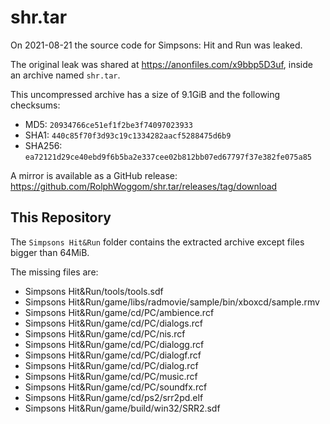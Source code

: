 # shr.tar

On 2021-08-21 the source code for Simpsons: Hit and Run was leaked.

The original leak was shared at https://anonfiles.com/x9bbp5D3uf, inside an archive named `shr.tar`.

This uncompressed archive has a size of 9.1GiB and the following checksums:

- MD5: `20934766ce51ef1f2be3f74097023933`
- SHA1: `440c85f70f3d93c19c1334282aacf5288475d6b9`
- SHA256: `ea72121d29ce40ebd9f6b5ba2e337cee02b812bb07ed67797f37e382fe075a85`

A mirror is available as a GitHub release: https://github.com/RolphWoggom/shr.tar/releases/tag/download

## This Repository

The `Simpsons Hit&Run` folder contains the extracted archive except files bigger than 64MiB.

The missing files are:

- Simpsons Hit&Run/tools/tools.sdf
- Simpsons Hit&Run/game/libs/radmovie/sample/bin/xboxcd/sample.rmv
- Simpsons Hit&Run/game/cd/PC/ambience.rcf
- Simpsons Hit&Run/game/cd/PC/dialogs.rcf
- Simpsons Hit&Run/game/cd/PC/nis.rcf
- Simpsons Hit&Run/game/cd/PC/dialogg.rcf
- Simpsons Hit&Run/game/cd/PC/dialogf.rcf
- Simpsons Hit&Run/game/cd/PC/dialog.rcf
- Simpsons Hit&Run/game/cd/PC/music.rcf
- Simpsons Hit&Run/game/cd/PC/soundfx.rcf
- Simpsons Hit&Run/game/cd/ps2/srr2pd.elf
- Simpsons Hit&Run/game/build/win32/SRR2.sdf
